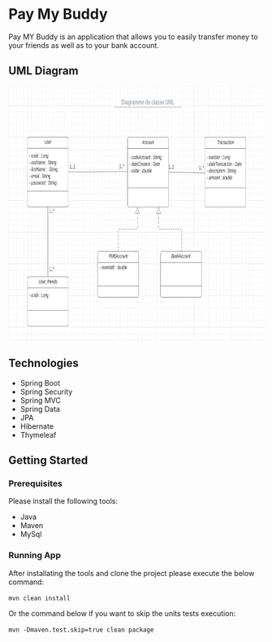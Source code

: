 # Pay My Buddy

Pay MY Buddy is an application that allows you to easily transfer money to your friends as well as to your bank account.

## UML Diagram

<p>
<img src="/UMLDiagram.png" width="900" height="500">
</p>

## Technologies
 - Spring Boot
 - Spring Security
 - Spring MVC
 - Spring Data
 - JPA
 - Hibernate
 - Thymeleaf


## Getting Started
### Prerequisites
Please install the following tools:

- Java
- Maven
- MySql

### Running App
After installating the tools and clone the project please execute the below command:

`mvn clean install`

Or the command below if you want to skip the units tests execution:

`mvn -Dmaven.test.skip=true clean package`
